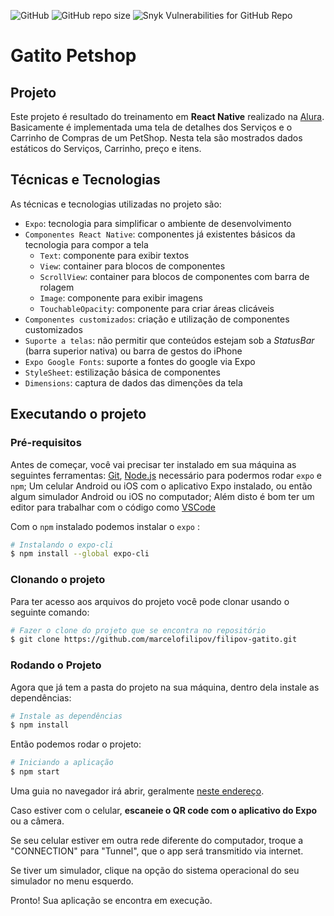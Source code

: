 ![GitHub](https://img.shields.io/github/license/marcelofilipov/filipov-gatito)
![GitHub repo size](https://img.shields.io/github/repo-size/marcelofilipov/filipov-gatito)
![Snyk Vulnerabilities for GitHub Repo](https://img.shields.io/snyk/vulnerabilities/github/marcelofilipov/filipov-gatito)

# Gatito Petshop
## Projeto
Este projeto é resultado do treinamento em **React Native** realizado na [Alura](https://www.alura.com.br/).
Basicamente é implementada uma tela de detalhes dos Serviços e o Carrinho de Compras de um PetShop. Nesta tela são mostrados dados estáticos do Serviços, Carrinho, preço e itens.

## Técnicas e Tecnologias

As técnicas e tecnologias utilizadas no projeto são:

- `Expo`: tecnologia para simplificar o ambiente de desenvolvimento
- `Componentes React Native`: componentes já existentes básicos da tecnologia para compor a tela
  - `Text`: componente para exibir textos
  - `View`: container para blocos de componentes
  - `ScrollView`: container para blocos de componentes com barra de rolagem
  - `Image`: componente para exibir imagens
  - `TouchableOpacity`: componente para criar áreas clicáveis
- `Componentes customizados`: criação e utilização de componentes customizados
- `Suporte a telas`: não permitir que conteúdos estejam sob a *StatusBar* (barra superior nativa) ou barra de gestos do iPhone
- `Expo Google Fonts`: suporte a fontes do google via Expo
- `StyleSheet`: estilização básica de componentes
- `Dimensions`: captura de dados das dimenções da tela

## Executando o projeto
### Pré-requisitos
Antes de começar, você vai precisar ter instalado em sua máquina as seguintes ferramentas:
[Git](https://git-scm.com), [Node.js](https://nodejs.org/en/) necessário para podermos rodar `expo` e `npm`;
Um celular Android ou iOS com o aplicativo Expo instalado, ou então algum simulador Android ou iOS no computador;
Além disto é bom ter um editor para trabalhar com o código como [VSCode](https://code.visualstudio.com/)

Com o `npm` instalado podemos instalar o `expo` :
```bash
# Instalando o expo-cli
$ npm install --global expo-cli
```
### Clonando o projeto
Para ter acesso aos arquivos do projeto você pode clonar usando o seguinte comando:
```bash
# Fazer o clone do projeto que se encontra no repositório
$ git clone https://github.com/marcelofilipov/filipov-gatito.git
```
### Rodando o Projeto
Agora que já tem a pasta do projeto na sua máquina, dentro dela instale as dependências:
```bash
# Instale as dependências
$ npm install
```
Então podemos rodar o projeto:
```bash
# Iniciando a aplicação
$ npm start
```
Uma guia no navegador irá abrir, geralmente [neste endereço](http://localhost:19002/).

Caso estiver com o celular, **escaneie o QR code com o aplicativo do Expo** ou a câmera.

Se seu celular estiver em outra rede diferente do computador, troque a "CONNECTION" para "Tunnel", que o app será transmitido via internet.

Se tiver um simulador, clique na opção do sistema operacional do seu simulador no menu esquerdo.
  
Pronto! Sua aplicação se encontra em execução.
